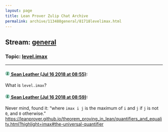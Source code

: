```yaml
---
layout: page
title: Lean Prover Zulip Chat Archive 
permalink: archive/113488general/81718levelimax.html
---
```


## Stream: [general](index.html)
### Topic: [level.imax](81718levelimax.html)

---

#### [![Click to go to Zulip](../../assets/img/zulip2.png) Sean Leather (Jul 16 2018 at 08:55)](https://leanprover.zulipchat.com/#narrow/stream/113488-general/topic/level.imax/near/129734584):
What is `level.imax`?

#### [![Click to go to Zulip](../../assets/img/zulip2.png) Sean Leather (Jul 16 2018 at 08:59)](https://leanprover.zulipchat.com/#narrow/stream/113488-general/topic/level.imax/near/129734691):
Never mind, found it: “where `imax i j` is the maximum of `i` and `j` if `j` is not `0`, and `0` otherwise.”
https://leanprover.github.io/theorem_proving_in_lean/quantifiers_and_equality.html?highlight=imax#the-universal-quantifier

